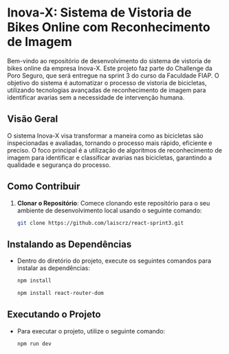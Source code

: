 # Inova-X: Sistema de Vistoria de Bikes Online com Reconhecimento de Imagem

Bem-vindo ao repositório de desenvolvimento do sistema de vistoria de bikes online da empresa Inova-X. Este projeto faz parte do Challenge da Poro Seguro, que será entregue na sprint 3 do curso da Faculdade FIAP. O objetivo do sistema é automatizar o processo de vistoria de bicicletas, utilizando tecnologias avançadas de reconhecimento de imagem para identificar avarias sem a necessidade de intervenção humana.

## Visão Geral

O sistema Inova-X visa transformar a maneira como as bicicletas são inspecionadas e avaliadas, tornando o processo mais rápido, eficiente e preciso. O foco principal é a utilização de algoritmos de reconhecimento de imagem para identificar e classificar avarias nas bicicletas, garantindo a qualidade e segurança do processo.

## Como Contribuir

1. **Clonar o Repositório**: Comece clonando este repositório para o seu ambiente de desenvolvimento local usando o seguinte comando:

   ```bash
   git clone https://github.com/laiscrz/react-sprint3.git

## Instalando as Dependências
* Dentro do diretório do projeto, execute os seguintes comandos para instalar as dependências:
   ```bash
   npm install

   npm install react-router-dom

## Executando o Projeto
* Para executar o projeto, utilize o seguinte comando:
   ```bash
   npm run dev

